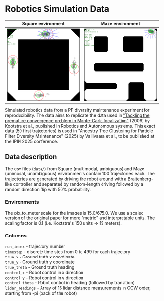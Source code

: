 # Robotics Simulation Data
| Square environment | Maze environment |
|---------|---------|
| ![](/images/visualization/square_run.png) | ![](images/visualization/maze_run.png) |

Simulated robotics data from a PF diversity maintenance experiment for reproducibility. The data aims to replicate the data used in ["Tackling the premature convergence problem in Monte-Carlo localization"](https://www.sciencedirect.com/science/article/pii/S0921889009000918) (2009) by Kootstra et al., published in Robotics and Autonomous systems. This exact data (50 first trajectories) is used in "Ancestry Tree Clustering for Particle Filter Diversity Maintenance" (2025) by Vallivaara et al., to be published at the IPIN 2025 conference.

## Data description
The csv files (`data/`) from Square (multimodal, ambiguous) and Maze (unimodal, unambiguous) environments contain 100 trajectories each. The trajectories are generated by driving the robot around with a Braitenberg-like controller and separated by random-length driving followed by a random direction flip with 50% probability.

### Environments
The pix_to_meter scale for the images is 15.0/675.0. We use a scaled  version of the original paper for more "metric" and interpretable units. The scaling factor is 0.1 (i.e. Kootstra's 150 units => 15 meters).

### Columns
`run_index` - trajectory number  
`timestep` - discrete time step from 0 to 499 for each trajectory  
`true_x` - Ground truth x coordinate  
`true_y` - Ground truth y coordinate  
`true_theta` - Ground truth heading  
`control_x` - Robot control in x direction  
`control_y` - Robot control in y direction  
`control_theta` - Robot control in heading (followed by transition)  
`lidar_readings` - Array of 16 lidar distance measurements in CCW order, starting from -pi (back of the robot)
